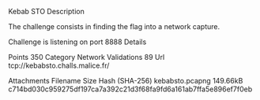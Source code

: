 Kebab STO
Description

The challenge consists in finding the flag into a network capture.

Challenge is listening on port 8888
Details

Points
    350
Category
    Network
Validations
    89
Url
    tcp://kebabsto.challs.malice.fr/

Attachments
Filename 	Size 	Hash (SHA-256)
kebabsto.pcapng 	149.66kB 	c714bd030c959275df197ca7a392c21d3f68fa9fd6a161ab7ffa5e896ef7f0eb
